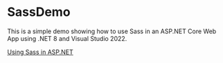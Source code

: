 # SassDemo

This is a simple demo showing how to use Sass in an ASP.NET Core Web App using .NET 8 and Visual Studio 2022.

[Using Sass in ASP.NET](https://brightideatechnology.blogspot.com/2024/08/using-sass-in-aspnet.html)

